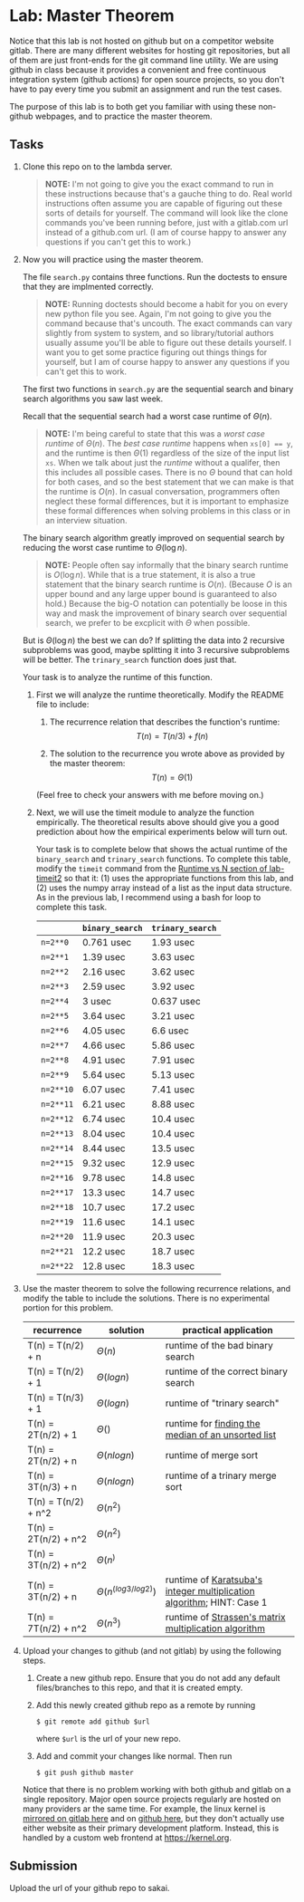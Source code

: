 # Lab: Master Theorem

Notice that this lab is not hosted on github but on a competitor website gitlab.
There are many different websites for hosting git repositories,
but all of them are just front-ends for the git command line utility.
We are using github in class because it provides a convenient and free continuous integration system (github actions) for open source projects,
so you don't have to pay every time you submit an assignment and run the test cases.

The purpose of this lab is to both get you familiar with using these non-github webpages, and to practice the master theorem.

## Tasks

1. Clone this repo on to the lambda server.

    > **NOTE:**
    > I'm not going to give you the exact command to run in these instructions because that's a gauche thing to do.
    > Real world instructions often assume you are capable of figuring out these sorts of details for yourself.
    > The command will look like the clone commands you've been running before, just with a gitlab.com url instead of a github.com url.
    > (I am of course happy to answer any questions if you can't get this to work.)

1. Now you will practice using the master theorem.

    The file `search.py` contains three functions.
    Run the doctests to ensure that they are implmented correctly.

    > **NOTE:**
    > Running doctests should become a habit for you on every new python file you see.
    > Again, I'm not going to give you the command because that's uncouth.
    > The exact commands can vary slightly from system to system,
    > and so library/tutorial authors usually assume you'll be able to figure out these details yourself.
    > I want you to get some practice figuring out things things for yourself,
    > but I am of course happy to answer any questions if you can't get this to work.

    The first two functions in `search.py` are the sequential search and binary search algorithms you saw last week.

    Recall that the sequential search had a worst case runtime of $\Theta(n)$.

    > **NOTE:**
    > I'm being careful to state that this was a *worst case runtime* of $\Theta(n)$.
    > The *best case runtime* happens when `xs[0] == y`,
    > and the runtime is then $\Theta(1)$ regardless of the size of the input list `xs`.
    > When we talk about just the *runtime* without a qualifer,
    > then this includes all possible cases.
    > There is no $\Theta$ bound that can hold for both cases,
    > and so the best statement that we can make is that the runtime is $O(n)$.
    > In casual conversation, programmers often neglect these formal differences,
    > but it is important to emphasize these formal differences when solving problems in this class or in an interview situation.

    The binary search algorithm greatly improved on sequential search by reducing the worst case runtime to $\Theta(\log n)$.

    > **NOTE:**
    > People often say informally that the binary search runtime is $O(\log n)$.
    > While that is a true statement, it is also a true statement that the binary search runtime is $O(n)$.
    > (Because $O$ is an upper bound and any large upper bound is guaranteed to also hold.)
    > Because the big-O notation can potentially be loose in this way and mask the improvement of binary search over sequential search,
    > we prefer to be excplicit with $\Theta$ when possible.

    But is $\Theta(\log n)$ the best we can do?
    If splitting the data into 2 recursive subproblems was good,
    maybe splitting it into 3 recursive subproblems will be better.
    The `trinary_search` function does just that.

    Your task is to analyze the runtime of this function.

    1. First we will analyze the runtime theoretically.
        Modify the README file to include:
    
        1. The recurrence relation that describes the function's runtime:
            $$T(n) = T(n/3) + f(n)$$

        1. The solution to the recurrence you wrote above as provided by the master theorem:
            $$T(n) = \Theta(1)$$

        (Feel free to check your answers with me before moving on.)
    
    1. Next, we will use the timeit module to analyze the function empirically.
        The theoretical results above should give you a good prediction about how the empirical experiments below will turn out.

        Your task is to complete below that shows the actual runtime of the `binary_search` and `trinary_search` functions.
        To complete this table, modify the `timeit` command from the [Runtime vs N section of lab-timeit2](https://github.com/mikeizbicki/lab-timeit2#runtime-vs-n) so that it: (1) uses the appropriate functions from this lab, and (2) uses the numpy array instead of a list as the input data structure.
        As in the previous lab, I recommend using a bash for loop to complete this task.

        |                | `binary_search`           | `trinary_search`      |
        | -------------- | ------------------------- | --------------------- | 
        | `n=2**0`       | 0.761 usec                | 1.93 usec             |
        | `n=2**1`       | 1.39 usec                 | 3.63 usec             |
        | `n=2**2`       | 2.16 usec                 | 3.62 usec             |
        | `n=2**3`       | 2.59 usec                 | 3.92 usec             |
        | `n=2**4`       | 3 usec                    | 0.637 usec            |
        | `n=2**5`       | 3.64 usec                 | 3.21 usec             |
        | `n=2**6`       | 4.05 usec                 | 6.6 usec              |
        | `n=2**7`       | 4.66 usec                 | 5.86 usec             |
        | `n=2**8`       | 4.91 usec                 | 7.91 usec             |
        | `n=2**9`       | 5.64 usec                 | 5.13 usec             |
        | `n=2**10`      | 6.07 usec                 | 7.41 usec             |
        | `n=2**11`      | 6.21 usec                 | 8.88 usec             |
        | `n=2**12`      | 6.74 usec                 | 10.4 usec             |
        | `n=2**13`      | 8.04 usec                 | 10.4 usec             |
        | `n=2**14`      | 8.44 usec                 | 13.5 usec             |
        | `n=2**15`      | 9.32 usec                 | 12.9 usec             |
        | `n=2**16`      | 9.78 usec                 | 14.8 usec             |
        | `n=2**17`      | 13.3 usec                 | 14.7 usec             |
        | `n=2**18`      | 10.7 usec                 | 17.2 usec             |
        | `n=2**19`      | 11.6 usec                 | 14.1 usec             |
        | `n=2**20`      | 11.9 usec                 | 20.3 usec             |
        | `n=2**21`      | 12.2 usec                 | 18.7 usec             |
        | `n=2**22`      | 12.8 usec                 | 18.3 usec             |


1. Use the master theorem to solve the following recurrence relations,
    and modify the table to include the solutions.
    There is no experimental portion for this problem.

    | recurrence           | solution                       | practical application                     |
    | -------------------- | ------------------------------ | ----------------------------------------- |
    | T(n) = T(n/2) + n    | $\Theta( n                  )$ | runtime of the bad binary search          |
    | T(n) = T(n/2) + 1    | $\Theta( log n              )$ | runtime of the correct binary search      |
    | T(n) = T(n/3) + 1    | $\Theta( log n              )$ | runtime of "trinary search"               |
    | T(n) = 2T(n/2) + 1   | $\Theta(                    )$ | runtime for [finding the median of an unsorted list](https://en.wikipedia.org/wiki/Quickselect) |
    | T(n) = 2T(n/2) + n   | $\Theta( n log n            )$ | runtime of merge sort                     |
    | T(n) = 3T(n/3) + n   | $\Theta( n log n            )$ | runtime of a trinary merge sort           |
    | T(n) = T(n/2) + n^2  | $\Theta( n^2                )$ |                                           |
    | T(n) = 2T(n/2) + n^2 | $\Theta( n^2                )$ |                                           |
    | T(n) = 3T(n/2) + n^2 | $\Theta( n^                 )$ |                                           |
    | T(n) = 3T(n/2) + n   | $\Theta( n^(log3/log2)      )$ | runtime of [Karatsuba's integer multiplication algorithm](https://en.wikipedia.org/wiki/Karatsuba_algorithm); HINT: Case 1 |
    | T(n) = 7T(n/2) + n^2 | $\Theta( n^3                )$ | runtime of [Strassen's matrix multiplication algorithm](https://en.wikipedia.org/wiki/Strassen_algorithm) |

1. Upload your changes to github (and not gitlab) by using the following steps.

    1. Create a new github repo.
        Ensure that you do not add any default files/branches to this repo, and that it is created empty.

    1. Add this newly created github repo as a remote by running
        ```
        $ git remote add github $url
        ```
        where `$url` is the url of your new repo.

    1. Add and commit your changes like normal.
        Then run
        ```
        $ git push github master
        ```
    
    Notice that there is no problem working with both github and gitlab on a single repository.
    Major open source projects regularly are hosted on many providers ar the same time.
    For example, the linux kernel is [mirrored on gitlab here](https://gitlab.com/linux-kernel/linux) and on [github here](https://github.com/torvalds/linux),
    but they don't actually use either website as their primary development platform.
    Instead, this is handled by a custom web frontend at <https://kernel.org>.

## Submission

Upload the url of your github repo to sakai.
